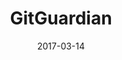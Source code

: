 ---
title: "GitGuardian"
excerpt: "GitHub + Guardian News."
category: "GitHub"
date: 2017-03-14
link: https://github.com/fvcproductions/cmtech-assignment-1
header:
  image: https://github.com/fvcproductions/cmtech-assignment-1/raw/master/assets/img/screenshot.png
  teaser: https://github.com/fvcproductions/cmtech-assignment-1/raw/master/assets/img/screenshot.png
---